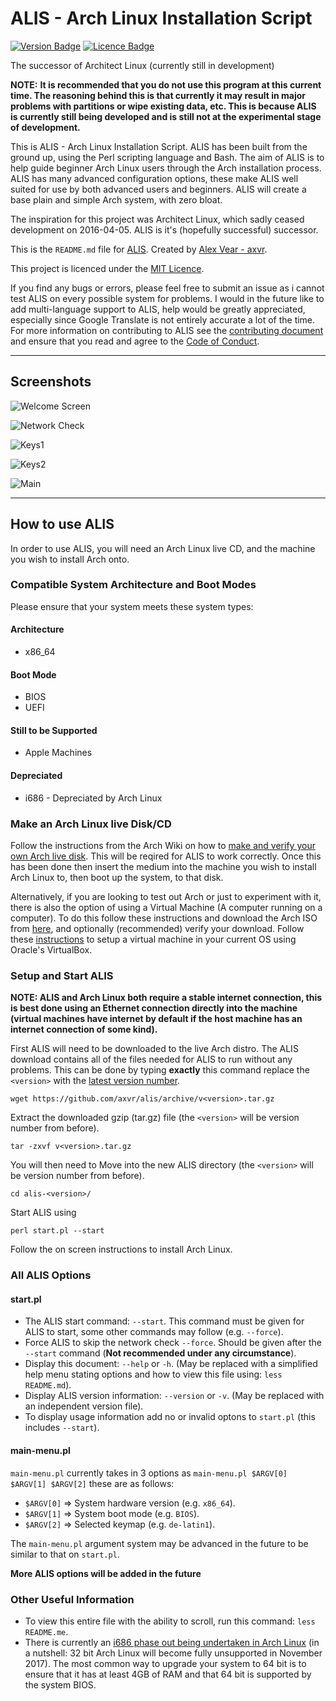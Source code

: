 # ALIS - Arch Linux Installation Script

<!-- Badges made using https://shields.io/ -->
[![Version Badge](https://img.shields.io/badge/Version-v0.1-brightgreen.svg)](https://github.com/axvr/alis/releases)
[![Licence Badge](https://img.shields.io/badge/Licence-MIT-blue.svg)](https://github.com/axvr/alis/blob/master/LICENCE)

The successor of Architect Linux (currently still in development)

**NOTE:**
**It is recommended that you do not use this program at this current time. The reasoning behind this is that currently it may result in major problems with partitions or wipe existing data, etc. This is because ALIS is currently still being developed and is still not at the experimental stage of development.**

This is ALIS - Arch Linux Installation Script. ALIS has been built from the ground up, using the Perl scripting language and Bash. The aim of ALIS is to help guide beginner Arch Linux users through the Arch installation process. ALIS has many advanced configuration options, these make ALIS well suited for use by both advanced users and beginners. ALIS will create a base plain and simple Arch system, with zero bloat.

The inspiration for this project was Architect Linux, which sadly ceased development on 2016-04-05. ALIS is it's (hopefully successful) successor.

This is the ``README.md`` file for [ALIS](https://github.com/axvr/alis). Created by [Alex Vear - axvr](https://github.com/axvr).

This project is licenced under the [MIT Licence](https://github.com/axvr/alis/blob/master/LICENCE).

If you find any bugs or errors, please feel free to submit an issue as i cannot test ALIS on every possible system for problems. I would in the future like to add multi-language support to ALIS, help would be greatly appreciated, especially since Google Translate is not entirely accurate a lot of the time. For more information on contributing to ALIS see the [contributing document](https://github.com/axvr/alis/blob/master/CONTRIBUTING.md) and ensure that you read and agree to the [Code of Conduct](https://github.com/axvr/alis/blob/master/CODE_OF_CONDUCT.md).

---

## Screenshots

![Welcome Screen](screenshots/001-alis-welcome-screen.png)

![Network Check](screenshots/003-alis-network-check.png)

![Keys1](screenshots/005-alis-keys1.png)

![Keys2](screenshots/006-alis-keys2.png)

![Main](screenshots/007-alis-main-main.png)

---

## How to use ALIS

In order to use ALIS, you will need an Arch Linux live CD, and the machine you wish to install Arch onto.

### Compatible System Architecture and Boot Modes

Please ensure that your system meets these system types:

#### Architecture

* x86_64

#### Boot Mode

* BIOS
* UEFI

#### Still to be Supported

* Apple Machines

#### Depreciated

* i686 - Depreciated by Arch Linux

### Make an Arch Linux live Disk/CD

Follow the instructions from the Arch Wiki on how to [make and verify your own Arch live disk](https://wiki.archlinux.org/index.php/Category:Getting_and_installing_Arch). This will be reqired for ALIS to work correctly. Once this has been done then insert the medium into the machine you wish to install Arch Linux to, then boot up the system, to that disk.

Alternatively, if you are looking to test out Arch or just to experiment with it, there is also the option of using a Virtual Machine (A computer running on a computer). To do this follow these instructions and download the Arch ISO from [here](https://wiki.archlinux.org/index.php/Category:Getting_and_installing_Arch), and optionally (recommended) verify your download. Follow these [instructions](https://www.virtualbox.org/manual/ch01.html) to setup a virtual machine in your current OS using Oracle's VirtualBox.

### Setup and Start ALIS

**NOTE: ALIS and Arch Linux both require a stable internet connection, this is best done using an Ethernet connection directly into the machine (virtual machines have internet by default if the host machine has an internet connection of some kind).**

First ALIS will need to be downloaded to the live Arch distro. The ALIS download contains all of the files needed for ALIS to run without any problems. This can be done by typing **exactly** this command replace the ``<version>`` with the [latest version number](https://github.com/axvr/alis/releases).

``wget https://github.com/axvr/alis/archive/v<version>.tar.gz``

Extract the downloaded gzip (tar.gz) file (the ``<version>`` will be version number from before).

``tar -zxvf v<version>.tar.gz``

You will then need to Move into the new ALIS directory (the ``<version>`` will be version number from before).

``cd alis-<version>/``

Start ALIS using

``perl start.pl --start``

Follow the on screen instructions to install Arch Linux.

### All ALIS Options

#### start.pl

* The ALIS start command: ``--start``. This command must be given for ALIS to start, some other commands may follow (e.g. ``--force``).
* Force ALIS to skip the network check ``--force``. Should be given after the ``--start`` command (**Not recommended under any circumstance**).
* Display this document: ``--help`` or ``-h``. (May be replaced with a simplified help menu stating options and how to view this file using: ``less README.md``).
* Display ALIS version information: ``--version`` or ``-v``. (May be replaced with an independent version file).
* To display usage information add no or invalid optons to ``start.pl`` (this includes ``--start``).

#### main-menu.pl

``main-menu.pl`` currently takes in 3 options as ``main-menu.pl $ARGV[0] $ARGV[1] $ARGV[2]`` these are as follows:

* ``$ARGV[0]`` => System hardware version (e.g. ``x86_64``).
* ``$ARGV[1]`` => System boot mode (e.g. ``BIOS``).
* ``$ARGV[2]`` => Selected keymap (e.g. ``de-latin1``).

The ``main-menu.pl`` argument system may be advanced in the future to be similar to that on ``start.pl``.

**More ALIS options will be added in the future**

### Other Useful Information

* To view this entire file with the ability to scroll, run this command: ``less README.me``.
* There is currently an [i686 phase out being undertaken in Arch Linux](https://www.archlinux.org/news/phasing-out-i686-support/) (in a nutshell: 32 bit Arch Linux will become fully unsupported in November 2017). The most common way to upgrade your system to 64 bit is to ensure that it has at least 4GB of RAM and that 64 bit is supported by the system BIOS.

